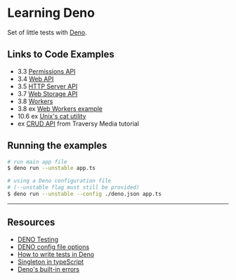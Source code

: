 # Learning Deno

Set of little tests with [Deno](https://deno.land/).

## Links to Code Examples

- 3.3 [Permissions API](./permission-api/readme.md)
- 3.4 [Web API](./web-platform-api/readme.md)
- 3.5 [HTTP Server API](./http-server-api/readme.md)
- 3.7 [Web Storage API](./web-storage-api/readme.md)
- 3.8 [Workers](./web-worker-api/readme.md)
- 3.8 ex [Web Workers example](./ex-web-workers/readme.md)
- 10.6 ex [Unix's cat utility](./ex-unix-cat/readme.md)
- ex [CRUD API](./ex-crud-api/readme.md) from Traversy Media tutorial

## Running the examples

```bash
# run main app file
$ deno run --unstable app.ts

# using a Deno configuration file
# (--unstable flag must still be provided)
$ deno run --unstable --config ./deno.json app.ts
```

---

## Resources

- [DENO Testing](https://deno.land/manual@main/testing)
- [DENO config file options](https://deno.land/manual/getting_started/configuration_file)
- [How to write tests in Deno](https://dev.to/robdwaller/how-to-write-tests-in-deno-pen)
- [Singleton in typeScript](https://refactoring.guru/design-patterns/singleton/typescript/example)
- [Deno's built-in errors](https://medium.com/deno-the-complete-reference/denos-built-in-errors-e8de397c45b4)
